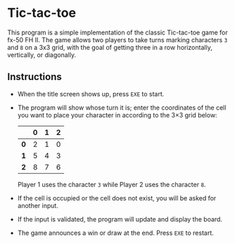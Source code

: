 # Tic-tac-toe

This program is a simple implementation of the classic Tic-tac-toe game for fx-50 FH II. The game allows two players to take turns marking characters `3` and `8` on a 3x3 grid, with the goal of getting three in a row horizontally, vertically, or diagonally.

## Instructions

- When the title screen shows up, press `EXE` to start.
- The program will show whose turn it is; enter the coordinates of the cell you want to place your character in according to the 3×3 grid below:
  
  |       | 0 | 1 | 2 |
  |-------|---|---|---|
  | **0** | 2 | 1 | 0 |
  | **1** | 5 | 4 | 3 |
  | **2** | 8 | 7 | 6 |
  
  Player 1 uses the character `3` while Player 2 uses the character `8`.

- If the cell is occupied or the cell does not exist, you will be asked for another input.
- If the input is validated, the program will update and display the board.
- The game announces a win or draw at the end.  Press `EXE` to restart.
